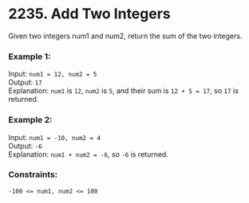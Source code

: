 # 2235. Add Two Integers   
   
Given two integers num1 and num2, return the sum of the two integers.   
    
   
### **Example 1:**   
Input: ``num1 = 12, num2 = 5``   
Output: ```17```   
Explanation: ```num1``` is ```12```, ```num2``` is ```5```, and their sum is ```12 + 5 = 17```, so ```17``` is returned.   
   
### **Example 2:**   
Input: ```num1 = -10, num2 = 4```   
Output: ```-6```   
Explanation: ```num1 + num2 = -6```, so ```-6``` is returned.   
    
   
### **Constraints:**   
```-100 <= num1, num2 <= 100```   